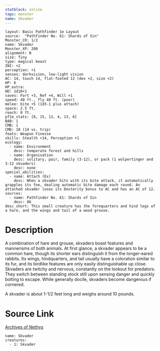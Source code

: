 ```yaml
---
statblock: inline
tags: monster
name: Skvader
---
```

```statblock
layout: Basic Pathfinder 1e Layout
source:  "Pathfinder No. 61: Shards of Sin"
Monster_CR: 1/2
name: Skvader
Monster_XP: 200
alignment: N
size: Tiny
type: magical beast
INI: +2
perception: +1
senses: darkvision, low-light vision
AC: 14, touch 14, flat-footed 12 (dex +2, size +2)
HP: 6
HP_extra: 
HD: 1d10+1
saves: Fort +3, Ref +4, Will +1
speed: 40 ft., fly 40 ft. (poor)
melee: bite +5 (1d3-1 plus attach)
space: 2.5 ft.
reach: 0 ft.
pf1e_stats: [8, 15, 13, 4, 13, 6]
BAB: 1
CMB: 1
CMD: 10 (14 vs. trip)
feats: Weapon Finesse
skills: Stealth +14, Perception +1
ecology:
  - name: Environment
    desc: temperate forest and hills
  - name: Organisation
    desc: solitary, pair, family (3-12), or pack (1 wolpertinger and 3-12 skvaders)
    desc: none
special_abilities:
  - name: Attach (Ex)
    desc: When a skvader hits with its bite attack, it automatically grapples its foe, dealing automatic bite damage each round. An attached skvader loses its Dexterity bonus to AC and has an AC of 12.
sources:
  - name: Pathfinder No. 61: Shards of Sin
    desc: 86
desc_short: This small creature has the forequarters and hind legs of a hare, and the wings and tail of a wood grouse.
```
# Description
A combination of hare and grouse, skvaders boast features and mannerisms of both animals. At first glance, a skvader appears to be a common hare, though its shorter ears distinguish it from the longer-eared rabbits. Its wings, hindquarters, and tail usually have a coloration similar to its fur, and its birdlike features are only easily distinguishable up close. Skvaders are twitchy and nervous, constantly on the lookout for predators. They switch between standing stock still upon sensing danger and quickly bolting to escape. While generally docile, skvaders become dangerous if cornered.

A skvader is about 1-1/2 feet long and weighs around 10 pounds.
# Source Link
[Archives of Nethys](https://aonprd.com/MonsterDisplay.aspx?ItemName=Skvader)
```encounter-table
name: Skvader
creatures:
  - 1: Skvader
```
